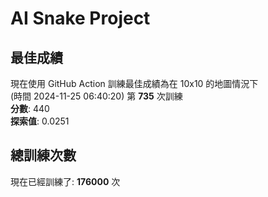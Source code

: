 
# AI Snake Project

## **最佳成績**
現在使用 GitHub Action 訓練最佳成績為在 10x10 的地圖情況下  
(時間 2024-11-25 06:40:20) 第 **735** 次訓練  
**分數**: 440  
**探索值**: 0.0251

## 總訓練次數
現在已經訓練了: **176000** 次
